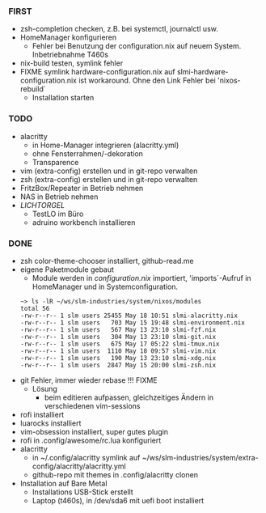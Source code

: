 ### FIRST
- zsh-completion checken, z.B. bei systemctl, journalctl usw.
- HomeManager konfigurieren
  - Fehler bei Benutzung der configuration.nix auf neuem System. Inbetriebnahme T460s
- nix-build testen, symlink fehler
- FIXME symlink hardware-configuration.nix auf slmi-hardware-configuration.nix ist workaround. Ohne den Link Fehler bei 'nixos-rebuild\`
  - Installation starten
### TODO
- alacritty
  - in Home-Manager integrieren (alacritty.yml)
  - ohne Fensterrahmen/-dekoration
  - Transparence
- vim (extra-config) erstellen und in git-repo verwalten
- zsh (extra-config) erstellen und in git-repo verwalten
- FritzBox/Repeater in Betrieb nehmen
- NAS in Betrieb nehmen
- *LICHTORGEL*
  - TestLO im Büro
  - adruino workbench installieren
### DONE
- zsh color-theme-chooser installiert, github-read.me
- eigene Paketmodule gebaut
  - Module werden in *configuration.nix* importiert, 'imports\`-Aufruf in HomeManager und in Systemconfiguration.
  ```
  ~> ls -lR ~/ws/slm-industries/system/nixos/modules
  total 56
  -rw-r--r-- 1 slm users 25455 May 18 10:51 slmi-alacritty.nix
  -rw-r--r-- 1 slm users   703 May 15 19:48 slmi-environment.nix
  -rw-r--r-- 1 slm users   567 May 13 23:10 slmi-fzf.nix
  -rw-r--r-- 1 slm users   304 May 13 23:10 slmi-git.nix
  -rw-r--r-- 1 slm users   675 May 17 05:22 slmi-tmux.nix
  -rw-r--r-- 1 slm users  1110 May 18 09:57 slmi-vim.nix
  -rw-r--r-- 1 slm users   190 May 13 23:10 slmi-xdg.nix
  -rw-r--r-- 1 slm users  2847 May 15 20:00 slmi-zsh.nix
  ```
- git Fehler, immer wieder rebase !!! FIXME
  - Lösung
    - beim editieren aufpassen, gleichzeitiges Ändern in verschiedenen vim-sessions
- rofi installiert
- luarocks installiert
- vim-obsession installiert, super gutes plugin
- rofi in .config/awesome/rc.lua konfiguriert
- alacritty
  - in ~/.config/alacritty symlink auf ~/ws/slm-industries/system/extra-config/alacritty/alacritty.yml
  - github-repo mit themes in .config/alacritty clonen
- Installation auf Bare Metal
  - Installations USB-Stick erstellt
  - Laptop (t460s), in /dev/sda6 mit uefi boot installiert
